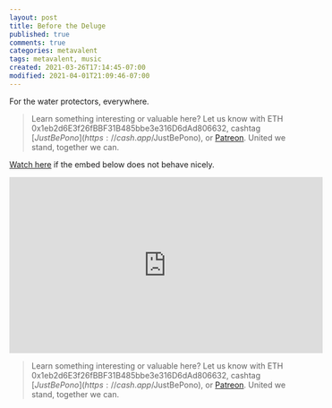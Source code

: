```yaml
---
layout: post
title: Before the Deluge
published: true
comments: true
categories: metavalent
tags: metavalent, music
created: 2021-03-26T17:14:45-07:00
modified: 2021-04-01T21:09:46-07:00
---
```


For the water protectors, everywhere.

> Learn something interesting or valuable here? Let us know with ETH 0x1eb2d6E3f26fBBF31B485bbe3e316D6dAd806632, cashtag [$JustBePono](https://cash.app/$JustBePono), or [Patreon](https://patreon.com/metavalent). United we stand, together we can.

[Watch here](https://youtu.be/vAwhD9rKxog) if the embed below does not behave nicely. 

<div class="embed-container"><iframe width="560" height="315" src="https://www.youtube.com/embed/vAwhD9rKxog" title="YouTube video player" frameborder="0" allow="accelerometer; autoplay; clipboard-write; encrypted-media; gyroscope; picture-in-picture" allowfullscreen></iframe></div>


> Learn something interesting or valuable here? Let us know with ETH 0x1eb2d6E3f26fBBF31B485bbe3e316D6dAd806632, cashtag [$JustBePono](https://cash.app/$JustBePono), or [Patreon](https://patreon.com/metavalent). United we stand, together we can.
